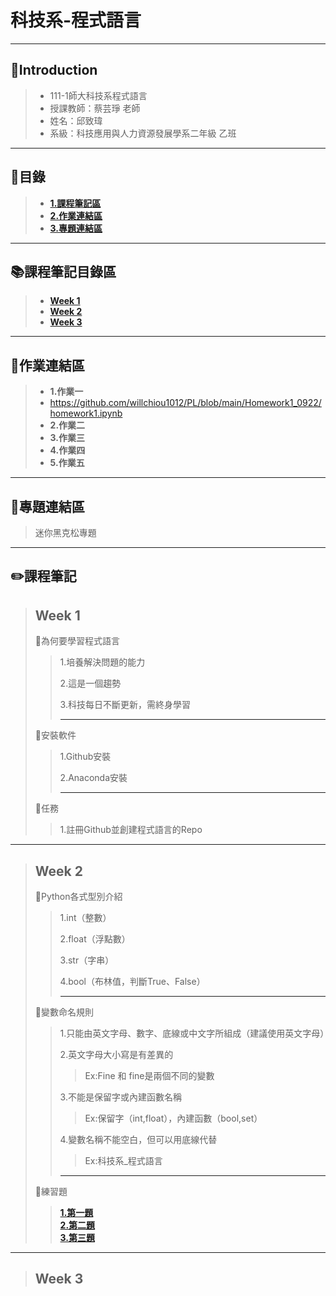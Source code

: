 # 科技系-程式語言
---
## 👦Introduction
> * 111-1師大科技系程式語言
> * 授課教師：蔡芸琤 老師  
> * 姓名：邱致瑋  
> * 系級：科技應用與人力資源發展學系二年級 乙班   
---
## 📑目錄
>+ [**1.課程筆記區** ](https://github.com/willchiou1012/PL/blob/main/README.md#%E8%AA%B2%E7%A8%8B%E7%AD%86%E8%A8%98%E5%8D%80)
>+ [**2.作業連結區** ](https://github.com/willchiou1012/PL/blob/main/README.md#-%E4%BD%9C%E6%A5%AD%E9%80%A3%E7%B5%90%E5%8D%80)
>+ [**3.專題連結區** ](https://github.com/willchiou1012/PL/blob/main/README.md#%E5%B0%88%E9%A1%8C%E9%80%A3%E7%B5%90%E5%8D%80)
---
## 📚課程筆記目錄區  
>+ [**Week 1**](https://github.com/willchiou1012/PL#week-1)
>+ [**Week 2**](https://github.com/willchiou1012/PL#week-2)
>+ [**Week 3**](https://github.com/willchiou1012/PL#week-3)
---
## 📖作業連結區
>+ **1.作業一**
>+ https://github.com/willchiou1012/PL/blob/main/Homework1_0922/homework1.ipynb
>+ **2.作業二**
>+ **3.作業三**
>+ **4.作業四**
>+ **5.作業五**
---
## 🥇專題連結區
>迷你黑克松專題
---
## ✏️課程筆記
> ## Week 1
>📍為何要學習程式語言  
>> 1.培養解決問題的能力
>> 
>> 2.這是一個趨勢
>> 
>> 3.科技每日不斷更新，需終身學習
>>
>> ---
>📍安裝軟件  
>> 1.Github安裝
>>   
>> 2.Anaconda安裝
>>   
>> ---
>📍任務   
>> 1.註冊Github並創建程式語言的Repo
>> 
---
> ## Week 2
>📍Python各式型別介紹  
>>
>> 1.int（整數）  
>> 
>> 2.float（浮點數）
>>   
>> 3.str（字串）
>>   
>> 4.bool（布林值，判斷True、False）
>>  
>>--- 
>📍變數命名規則  
>> 1.只能由英文字母、數字、底線或中文字所組成（建議使用英文字母）  
>>
>> 2.英文字母大小寫是有差異的  
>>>   Ex:Fine 和 fine是兩個不同的變數
>>
>> 3.不能是保留字或內建函數名稱  
>>>   Ex:保留字（int,float），內建函數（bool,set）
>>
>> 4.變數名稱不能空白，但可以用底線代替
>>>   Ex:科技系_程式語言       
>>
>>---
>📍練習題  
>>    [**1.第一題**](https://github.com/willchiou1012/PL/blob/main/W2H1.ipynb)  
>>    [**2.第二題**](https://github.com/willchiou1012/PL/blob/main/W2H2.ipynb)  
>>    [**3.第三題**](https://github.com/willchiou1012/PL/blob/main/W2H3.ipynb)  
---
> ## Week 3





